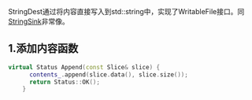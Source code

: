 StringDest通过将内容直接写入到std::string中，实现了WritableFile接口。同[StringSink](./StringSink.md)非常像。

## 1.添加内容函数
```cpp
virtual Status Append(const Slice& slice) {
      contents_.append(slice.data(), slice.size());
      return Status::OK();
    }
```